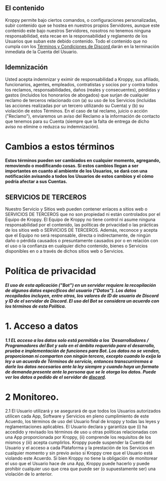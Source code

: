 ## El contenido
Kroppy	permite bajo ciertos comandos, o configuraciones personalizadas, subir contenido que se hostea en nuestros propios Servidores, aunque este contenido este bajo nuestros Servidores, nosotros no tenemos ninguna responsabilidad, esta recae en la responsabilidad y reglamento de los Usuarios que suban este debido contenido. Todo el contenido que no cumpla con los [ Términos y Condiciones de Discord	](https://discord.com/terms)	darán en la terminación inmediata de la Cuenta del Usuario.

## Idemnización
Usted acepta indemnizar y eximir de responsabilidad a Kroppy, sus afiliado, funcionarios, agentes, empleados, contratistas y socios por y contra todos los reclamos, responsabilidades, daños (reales y consecuentes), pérdidas y gastos (incluidos los honorarios de abogados) que surjan de cualquier reclamo de terceros relacionado con (a) su uso de los Servicios (incluidas las acciones realizadas por un tercero utilizando su Cuenta) y (b) su violación de estos Términos. En el caso de tal reclamo, juicio o acción ("Reclamo"), enviaremos un aviso del Reclamo a la información de contacto que tenemos para su Cuenta (siempre que la falta de entrega de dicho aviso no elimine o reduzca su indemnización).

# Cambios a estos términos
#### Estos términos pueden ser cambiados en cualquier momento, agregando, removiendo o modificando cosas. Si estos cambios llegan a ser importantes en cuanto al ambiente de los Usuarios, se dará con una notificación avisando a todos los Usuarios de estos cambios y el cómo podría afectar a sus Cuentas.

## SERVICIOS DE TERCEROS
Nuestro Servicio y Sitios web pueden contener enlaces a sitios web o SERVICIOS DE TERCEROS que no son propiedad ni están controlados por el Equipo de Kroppy.
El Equipo de Kroppy no tiene control ni asume ninguna responsabilidad por el contenido, las políticas de privacidad o las prácticas de los sitios web o SERVICIOS DE TERCEROS. Además, reconoce y acepta que el Equipo no será responsable, directa o indirectamente, de ningún daño o pérdida causados o presuntamente causados por o en relación con el uso o la confianza en cualquier dicho contenido, bienes o Servicios disponibles en o a través de dichos sitios web o Servicios.
# Política de privacidad

##### El uso de esta aplicación ("Bot") en un servidor requiere la recopilación de algunos datos específicos del usuario ("Datos"). Los datos recopilados incluyen, entre otros, los valores de ID de usuario de Discord y ID de el servidor de Discord. El uso del Bot se considera un acuerdo con los términos de esta Política.

# 1. Acceso a datos

##### 1.1	EL	acceso a los datos solo está permitido a los ***`Desarrolladores / Programadores*** del Bot y solo en el ámbito requerido para el desarrollo, prueba e implementación de funciones para Bot. Los datos no se venden, proporcionan ni comparten con ningún tercero, excepto cuando lo exija la ley o un acuerdo de Términos de servicio, entonces transcurriremos a darle los datos necesarios ante la ley siempre y cuando haya un formato de demanda presente ante la persona que se le otorga los datos. Puede ver los datos a pedido de el servidor de [discord](https://discord.gg/8NetpFZ4Md).


# 2	Monitoreo.

2.1 El Usuario utilizará y se asegurará de que todos los Usuarios autorizados utilicen cada App, Software y Servicios en pleno cumplimiento de este Acuerdo, los términos de uso del Usuario final de kroppy y	todas las leyes y reglamentaciones aplicables. El Usuario declara y garantiza que (i) ha accedido y revisado los términos de uso u otras políticas relacionadas con una App proporcionada por Kroppy,	(ii) comprende los requisitos de los mismos y (iii) acepta cumplirlos. Kroppy puede suspender la Cuenta del Usuario y el acceso a cada Plataforma y la prestación de los Servicios en cualquier momento y sin previo aviso si Kroppy cree que el Usuario está violando este Acuerdo. Si bien Kroppy	no tiene la obligación de monitorear el uso que el Usuario hace de una App, Kroppy puede hacerlo y puede prohibir cualquier uso que crea que puede ser (o supuestamente ser) una violación de lo anterior.
